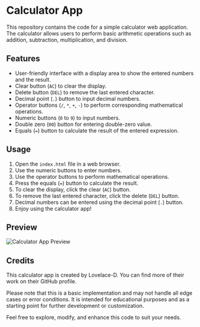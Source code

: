 # Calculator App

This repository contains the code for a simple calculator web application. The calculator allows users to perform basic arithmetic operations such as addition, subtraction, multiplication, and division.

## Features

- User-friendly interface with a display area to show the entered numbers and the result.
- Clear button (`AC`) to clear the display.
- Delete button (`DEL`) to remove the last entered character.
- Decimal point (`.`) button to input decimal numbers.
- Operator buttons (`/`, `*`, `+`, `-`) to perform corresponding mathematical operations.
- Numeric buttons (`0` to `9`) to input numbers.
- Double zero (`00`) button for entering double-zero value.
- Equals (`=`) button to calculate the result of the entered expression.

## Usage

1. Open the `index.html` file in a web browser.
2. Use the numeric buttons to enter numbers.
3. Use the operator buttons to perform mathematical operations.
4. Press the equals (`=`) button to calculate the result.
5. To clear the display, click the clear (`AC`) button.
6. To remove the last entered character, click the delete (`DEL`) button.
7. Decimal numbers can be entered using the decimal point (`.`) button.
8. Enjoy using the calculator app!

## Preview

![Calculator App Preview](![image](https://github.com/Lovelace-D/calculator/assets/119031581/aa77b956-4653-4c8d-9abb-6af7417843f0)
)

## Credits

This calculator app is created by Lovelace-D. You can find more of their work on their GitHub profile.

Please note that this is a basic implementation and may not handle all edge cases or error conditions. It is intended for educational purposes and as a starting point for further development or customization.

Feel free to explore, modify, and enhance this code to suit your needs.
